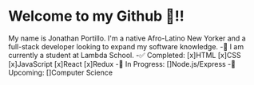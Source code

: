 # Welcome to my Github :wave:!!

My name is Jonathan Portillo. I'm a native Afro-Latino New Yorker and a full-stack developer looking to expand my software knowledge.
-:school_satchel: I am currently a student at Lambda School. 
-:white_check_mark: Completed:  [x]HTML [x]CSS [x]JavaScript [x]React [x]Redux 
-:blue_book: In Progress: []Node.js/Express
-:date: Upcoming: []Computer Science


